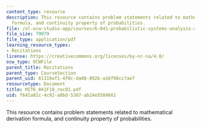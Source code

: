 ```yaml
---
content_type: resource
description: This resource contains problem statements related to mathematical derivation
  formula, and continuity property of probabilities.
file: /ol-ocw-studio-app/courses/6-041-probabilistic-systems-analysis-and-applied-probability-fall-2010/f641a82c4c92a8bd5387ab24e5584661_MIT6_041F10_rec01.pdf
file_size: 79079
file_type: application/pdf
learning_resource_types:
- Recitations
license: https://creativecommons.org/licenses/by-nc-sa/4.0/
ocw_type: OCWFile
parent_title: Recitations
parent_type: CourseSection
parent_uid: 61319af1-4f0c-da08-892b-a16f98cc7ae7
resourcetype: Document
title: MIT6_041F10_rec01.pdf
uid: f641a82c-4c92-a8bd-5387-ab24e5584661
---
```

This resource contains problem statements related to mathematical derivation formula, and continuity property of probabilities.